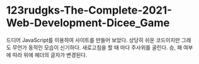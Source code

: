 # 123rudgks-The-Complete-2021-Web-Development-Dicee_Game
드디어 JavaScript를 이용하여 사이트를 만들어 보았다. 상당히 쉬운 코드이지만 그래도 무언가 동적인 모습이 신기하다. 
새로고침을 할 때 마다 주사위를 굴린다. 승, 패 여부에 따라 위에 헤더의 글자가 변경된다.
